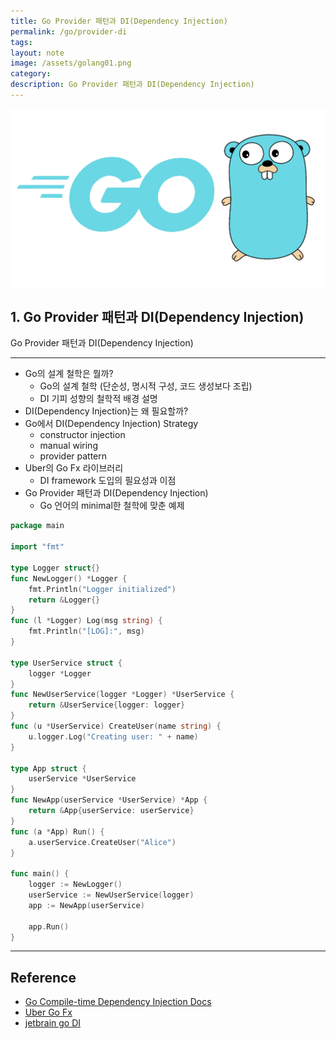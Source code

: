 ```yaml
---
title: Go Provider 패턴과 DI(Dependency Injection)
permalink: /go/provider-di
tags: 
layout: note
image: /assets/golang01.png
category: 
description: Go Provider 패턴과 DI(Dependency Injection)
---
```


![](/assets/golang01.png)

## 1. Go Provider 패턴과 DI(Dependency Injection)

Go Provider 패턴과 DI(Dependency Injection)


---


- Go의 설계 철학은 뭘까?
	- Go의 설계 철학 (단순성, 명시적 구성, 코드 생성보다 조립)
	- DI 기피 성향의 철학적 배경 설명
- DI(Dependency Injection)는 왜 필요할까?
- Go에서 DI(Dependency Injection) Strategy
	- constructor injection
	- manual wiring
	- provider pattern
- Uber의 Go Fx 라이브러리
	- DI framework 도입의 필요성과 이점
- Go Provider 패턴과 DI(Dependency Injection)
	- Go 언어의 minimal한 철학에 맞춘 예제

```go
package main

import "fmt"

type Logger struct{}
func NewLogger() *Logger {
    fmt.Println("Logger initialized")
    return &Logger{}
}
func (l *Logger) Log(msg string) {
    fmt.Println("[LOG]:", msg)
}

type UserService struct {
    logger *Logger
}
func NewUserService(logger *Logger) *UserService {
    return &UserService{logger: logger}
}
func (u *UserService) CreateUser(name string) {
    u.logger.Log("Creating user: " + name)
}

type App struct {
    userService *UserService
}
func NewApp(userService *UserService) *App {
    return &App{userService: userService}
}
func (a *App) Run() {
    a.userService.CreateUser("Alice")
}

func main() {
    logger := NewLogger()
    userService := NewUserService(logger)
    app := NewApp(userService)

    app.Run()
}

```


---

## Reference

- [Go Compile-time Dependency Injection Docs](https://go.dev/blog/wire) 
- [Uber Go Fx](https://github.com/uber-go/fx) 
- [jetbrain go DI](https://www.jetbrains.com/guide/go/tutorials/dependency_injection_part_one/) 
